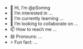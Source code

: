 - 👋 Hi, I’m @pSomng
- 👀 I’m interested in ...
- 🌱 I’m currently learning ...
- 💞️ I’m looking to collaborate on ...
- 📫 How to reach me ...
- 😄 Pronouns: ...
- ⚡ Fun fact: ...

<!---
pSomng/pSomng is a ✨ special ✨ repository because its `README.md` (this file) appears on your GitHub profile.
You can click the Preview link to take a look at your changes.
--->
